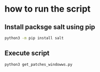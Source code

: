 # how to run the script

## Install packsge salt using pip
```bash
python3 -m pip install salt
```

## Execute script
```bash
python3 get_patches_windowws.py
```




